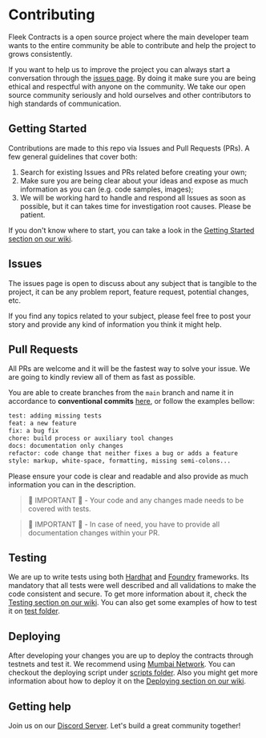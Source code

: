 # Contributing

Fleek Contracts is a open source project where the main developer team wants to the entire community be able to contribute and help the project to grows consistently.

If you want to help us to improve the project you can always start a conversation through the [issues page](https://github.com/FleekHQ/contracts/issues). By doing it make sure you are being ethical and respectful with anyone on the community. We take our open source community seriously and hold ourselves and other contributors to high standards of communication.

## Getting Started

Contributions are made to this repo via Issues and Pull Requests (PRs). A few general guidelines that cover both:

1. Search for existing Issues and PRs related before creating your own;
2. Make sure you are being clear about your ideas and expose as much information as you can (e.g. code samples, images);
3. We will be working hard to handle and respond all Issues as soon as possible, but it can takes time for investigation root causes. Please be patient.

If you don't know where to start, you can take a look in the [Getting Started section on our wiki](https://github.com/FleekHQ/contracts/wiki/Getting-Started).

## Issues

The issues page is open to discuss about any subject that is tangible to the project, it can be any problem report, feature request, potential changes, etc.

If you find any topics related to your subject, please feel free to post your story and provide any kind of information you think it might help.

## Pull Requests

All PRs are welcome and it will be the fastest way to solve your issue. We are going to kindly review all of them as fast as possible.

You are able to create branches from the `main` branch and name it in accordance to **conventional
commits** [here](https://www.conventionalcommits.org/en/v1.0.0/), or follow the examples bellow:

```txt
test: adding missing tests
feat: a new feature
fix: a bug fix
chore: build process or auxiliary tool changes
docs: documentation only changes
refactor: code change that neither fixes a bug or adds a feature
style: markup, white-space, formatting, missing semi-colons...
```

Please ensure your code is clear and readable and also provide as much information you can in the description.

> 🚧 IMPORTANT 🚧 - Your code and any changes made needs to be covered with tests.

> 🚧 IMPORTANT 🚧 - In case of need, you have to provide all documentation changes within your PR.

## Testing

We are up to write tests using both [Hardhat](https://hardhat.org/) and [Foundry](https://book.getfoundry.sh/) frameworks. Its mandatory that all tests were well described and all validations to make the code consistent and secure. To get more information about it, check the [Testing section on our wiki](https://github.com/FleekHQ/contracts/wiki/Getting-Started#testing). You can also get some examples of how to test it on [test folder](/test).

## Deploying

After developing your changes you are up to deploy the contracts through testnets and test it. We recommend using [Mumbai Network](https://mumbai.polygonscan.com/). You can checkout the deploying script under [scripts folder](/scripts/). Also you might get more information about how to deploy it on the [Deploying section on our wiki](https://github.com/FleekHQ/contracts/wiki/Getting-Started#deploying).

## Getting help

Join us on our [Discord Server](https://discord.gg/fleekxyz). Let's build a great community together!
